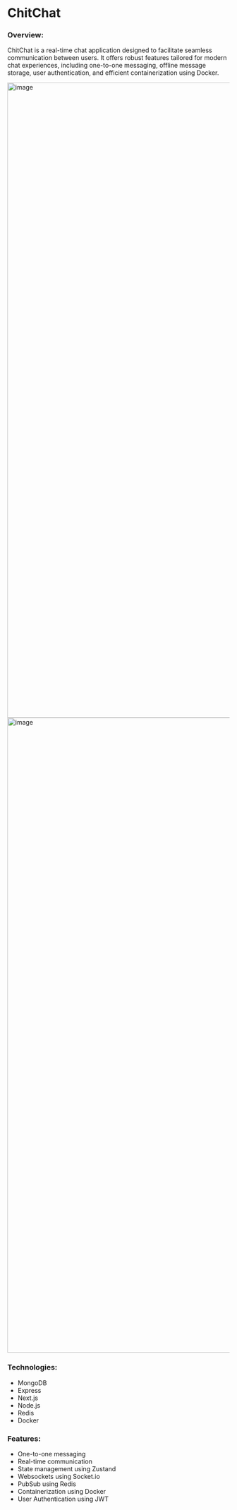 # ChitChat

### Overview: 
ChitChat is a real-time chat application designed to facilitate seamless communication between users. It offers robust features tailored for modern chat experiences, including one-to-one messaging, offline message storage, user authentication, and efficient containerization using Docker.

<img width="1440" alt="image" src="https://github.com/avdhagam/chitchat/assets/108969460/2d8f6c0f-d4ff-4d3b-b609-a25d407494a1">

<img width="1440" alt="image" src="https://github.com/avdhagam/chitchat/assets/108969460/67247ad8-6092-4f75-8e48-e243f4d32dc8">

### Technologies:
+ MongoDB
+ Express
+ Next.js
+ Node.js
+ Redis
+ Docker

### Features:
+ One-to-one messaging
+ Real-time communication
+ State management using Zustand
+ Websockets using Socket.io
+ PubSub using Redis
+ Containerization using Docker
+ User Authentication using JWT
